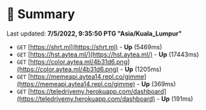 # 📖 Summary
Last updated: **7/5/2022, 9:35:50 PTG "Asia/Kuala_Lumpur"**

- `GET` [https://shrt.ml](https://shrt.ml) - **Up** (5469ms)
- `GET` [https://hst.aytea.ml/](https://hst.aytea.ml/) - **Up** (17443ms)
- `GET` [https://color.aytea.ml/4b31d6.png](https://color.aytea.ml/4b31d6.png) - **Up** (1205ms)
- `GET` [https://memeapi.aytea14.repl.co/gimme](https://memeapi.aytea14.repl.co/gimme) - **Up** (369ms)
- `GET` [https://teledrivemy.herokuapp.com/dashboard](https://teledrivemy.herokuapp.com/dashboard) - **Up** (191ms)
